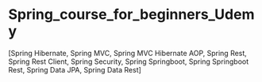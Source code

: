 # Spring_course_for_beginners_Udemy
  [Spring Hibernate, 
  Spring MVC, 
  Spring MVC Hibernate AOP, 
  Spring Rest, 
  Spring Rest Client, 
  Spring Security, 
  Spring Springboot, 
  Spring Springboot Rest, 
  Spring Data JPA, 
  Spring Data Rest]
